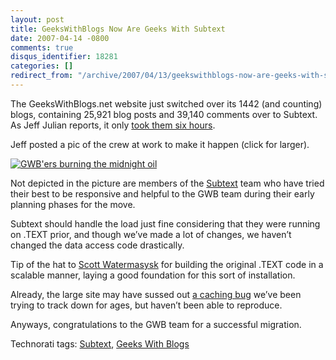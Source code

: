 ```yaml
---
layout: post
title: GeeksWithBlogs Now Are Geeks With Subtext
date: 2007-04-14 -0800
comments: true
disqus_identifier: 18281
categories: []
redirect_from: "/archive/2007/04/13/geekswithblogs-now-are-geeks-with-subtext.aspx/"
---
```


The GeeksWithBlogs.net website just switched over its 1442 (and
counting) blogs, containing 25,921 blog posts and 39,140 comments over
to Subtext. As Jeff Julian reports, it only [took them six
hours](http://geekswithblogs.net/jjulian/archive/2007/04/13/111638.aspx "GWB is Subtext!").

Jeff posted a pic of the crew at work to make it happen (click for
larger).

[![GWB'ers burning the midnight
oil](http://haacked.com/images/haacked_com/WindowsLiveWriter/GeeksWithBlogsNowAreGeeksWithSubtext_670/image%7B0%7D_thumb.png)](http://haacked.com/images/haacked_com/WindowsLiveWriter/GeeksWithBlogsNowAreGeeksWithSubtext_670/image%7B0%7D%5B2%5D.png "A late night at work")

Not depicted in the picture are members of the
[Subtext](http://subtextproject.com/ "Subtext Project") team who have
tried their best to be responsive and helpful to the GWB team during
their early planning phases for the move.

Subtext should handle the load just fine considering that they were
running on .TEXT prior, and though we’ve made a lot of changes, we
haven’t changed the data access code drastically.

Tip of the hat to [Scott
Watermasysk](http://scottwater.com/blog/ "Ancora Imparo - Scott’s Blog")
for building the original .TEXT code in a scalable manner, laying a good
foundation for this sort of installation.

Already, the large site may have sussed out
[a caching bug](http://sourceforge.net/tracker/index.php?func=detail&aid=1700355&group_id=137896&atid=739981 "Multiblog Caching Bug")
we’ve been trying to track down for ages, but haven’t been able to
reproduce.

Anyways, congratulations to the GWB team for a successful migration.

Technorati tags: [Subtext](http://technorati.com/tags/Subtext), [Geeks
With Blogs](http://technorati.com/tags/Geeks%20With%20Blogs)

